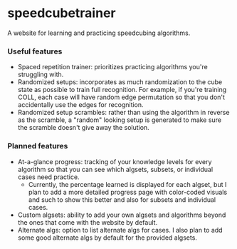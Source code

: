 # speedcubetrainer
A website for learning and practicing speedcubing algorithms.

### Useful features
- Spaced repetition trainer: prioritizes practicing algorithms you're struggling with.
- Randomized setups: incorporates as much randomization to the cube state as possible to train full recognition. For example, if you're training COLL, each case will have random edge permutation so that you don't accidentally use the edges for recognition.
- Randomized setup scrambles: rather than using the algorithm in reverse as the scramble, a "random" looking setup is generated to make sure the scramble doesn't give away the solution.

### Planned features
- At-a-glance progress: tracking of your knowledge levels for every algorithm so that you can see which algsets, subsets, or individual cases need practice.
  - Currently, the percentage learned is displayed for each algset, but I plan to add a more detailed progress page with color-coded visuals and such to show this better and also for subsets and individual cases.
- Custom algsets: ability to add your own algsets and algorithms beyond the ones that come with the website by default.
- Alternate algs: option to list alternate algs for cases. I also plan to add some good alternate algs by default for the provided algsets.
